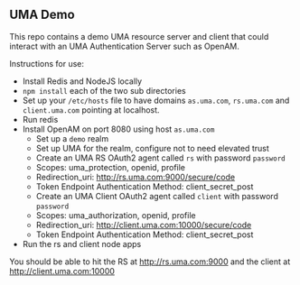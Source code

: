 ## UMA Demo

This repo contains a demo UMA resource server and client that could
interact with an UMA Authentication Server such as OpenAM.

Instructions for use:
* Install Redis and NodeJS locally
* `npm install` each of the two sub directories
* Set up your `/etc/hosts` file to have domains `as.uma.com`, `rs.uma.com`
and `client.uma.com` pointing at localhost.
* Run redis
* Install OpenAM on port 8080 using host `as.uma.com`
   * Set up a `demo` realm
   * Set up UMA for the realm, configure not to need elevated trust
   * Create an UMA RS OAuth2 agent called `rs` with password `password`
    * Scopes: uma_protection, openid, profile
    * Redirection_uri: http://rs.uma.com:9000/secure/code
    * Token Endpoint Authentication Method: client_secret_post
   * Create an UMA Client OAuth2 agent called `client` with password `password`
    * Scopes: uma_authorization, openid, profile
    * Redirection_uri: http://client.uma.com:10000/secure/code
    * Token Endpoint Authentication Method: client_secret_post
* Run the rs and client node apps

You should be able to hit the RS at http://rs.uma.com:9000 and the client at
http://client.uma.com:10000
